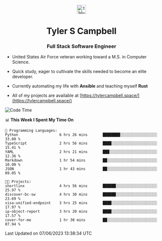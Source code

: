 <p align="center">
<a href="https://www.linkedin.com/in/t36campbell" target="blank"><img align="center" src="https://ik.imagekit.io/t36campbell/Portfolio/linkedin.png.original_m8bbGgPh6.png" alt="t36campbell" height="30" width="30" /></a>
</p>
<h1 align="center">Tyler S Campbell</h1>
<h3 align="center">Full Stack Software Engineer</h3>

* United States Air Force veteran working toward a M.S. in Computer Science.

* Quick study, eager to cultivate the skills needed to become an elite developer.

* Currently automating my life with **Ansible** and teaching myself **Rust**

* All of my projects are available at [https://tylercampbell.space/](https://tylercampbell.space/)

<!--START_SECTION:waka-->
![Code Time](http://img.shields.io/badge/Code%20Time-2%2C552%20hrs%205%20mins-blue)

📊 **This Week I Spent My Time On** 

```text
💬 Programming Languages: 
Python                   6 hrs 26 mins       ████████░░░░░░░░░░░░░░░░░   33.80 % 
TypeScript               2 hrs 56 mins       ████░░░░░░░░░░░░░░░░░░░░░   15.41 % 
YAML                     2 hrs 21 mins       ███░░░░░░░░░░░░░░░░░░░░░░   12.36 % 
Markdown                 1 hr 54 mins        ██░░░░░░░░░░░░░░░░░░░░░░░   10.00 % 
JSON                     1 hr 43 mins        ██░░░░░░░░░░░░░░░░░░░░░░░   09.05 % 

🐱‍💻 Projects: 
shortlinx                4 hrs 56 mins       ██████░░░░░░░░░░░░░░░░░░░   25.97 % 
discover-bc-sw           4 hrs 30 mins       ██████░░░░░░░░░░░░░░░░░░░   23.69 % 
visa-unified-endpoint    3 hrs 25 mins       ████░░░░░░░░░░░░░░░░░░░░░   17.97 % 
ip-object-report         3 hrs 20 mins       ████░░░░░░░░░░░░░░░░░░░░░   17.57 % 
cover-for-me             1 hr 30 mins        ██░░░░░░░░░░░░░░░░░░░░░░░   07.94 % 
```


 Last Updated on 07/06/2023 13:38:34 UTC
<!--END_SECTION:waka-->
